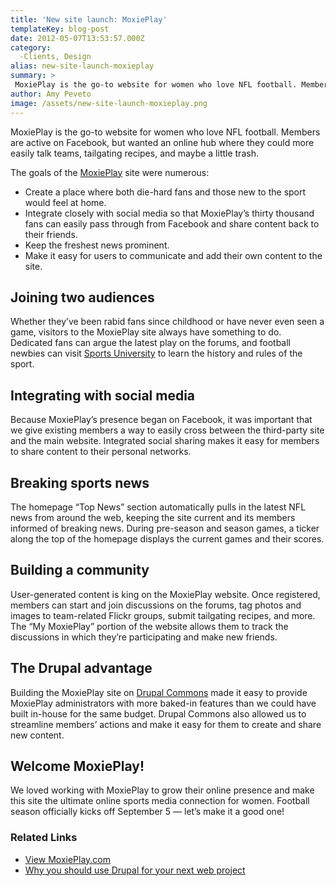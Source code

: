 ```yaml
---
title: 'New site launch: MoxiePlay'
templateKey: blog-post
date: 2012-05-07T13:53:57.000Z
category: 
  -Clients, Design
alias: new-site-launch-moxieplay
summary: > 
 MoxiePlay is the go-to website for women who love NFL football. Members are active on Facebook, but wanted an online hub where they could more easily talk teams, tailgating recipes, and maybe a little trash.
author: Amy Peveto
image: /assets/new-site-launch-moxieplay.png
---
```


MoxiePlay is the go-to website for women who love NFL football. Members are active on Facebook, but wanted an online hub where they could more easily talk teams, tailgating recipes, and maybe a little trash.

The goals of the [MoxiePlay](http://www.moxieplay.com/) site were numerous:

*   Create a place where both die-hard fans and those new to the sport would feel at home.
*   Integrate closely with social media so that MoxiePlay’s thirty thousand fans can easily pass through from Facebook and share content back to their friends.
*   Keep the freshest news prominent.
*   Make it easy for users to communicate and add their own content to the site.

Joining two audiences
---------------------

Whether they’ve been rabid fans since childhood or have never even seen a game, visitors to the MoxiePlay site always have something to do. Dedicated fans can argue the latest play on the forums, and football newbies can visit [Sports University](http://www.moxieplay.com/sports-university) to learn the history and rules of the sport.

Integrating with social media
-----------------------------

Because MoxiePlay’s presence began on Facebook, it was important that we give existing members a way to easily cross between the third-party site and the main website. Integrated social sharing makes it easy for members to share content to their personal networks.

Breaking sports news
--------------------

The homepage “Top News” section automatically pulls in the latest NFL news from around the web, keeping the site current and its members informed of breaking news. During pre-season and season games, a ticker along the top of the homepage displays the current games and their scores.

Building a community
--------------------

User-generated content is king on the MoxiePlay website. Once registered, members can start and join discussions on the forums, tag photos and images to team-related Flickr groups, submit tailgating recipes, and more. The “My MoxiePlay” portion of the website allows them to track the discussions in which they’re participating and make new friends.

The Drupal advantage
--------------------

Building the MoxiePlay site on [Drupal Commons](http://www.acquia.com/solutions/digital-experience-management/community) made it easy to provide MoxiePlay administrators with more baked-in features than we could have built in-house for the same budget. Drupal Commons also allowed us to streamline members’ actions and make it easy for them to create and share new content.

Welcome MoxiePlay!
------------------

We loved working with MoxiePlay to grow their online presence and make this site the ultimate online sports media connection for women. Football season officially kicks off September 5 — let’s make it a good one!

### Related Links

*   [View MoxiePlay.com](http://www.moxieplay.com/)
*   [Why you should use Drupal for your next web project](/insights/why-you-should-use-drupal-your-next-website-project)